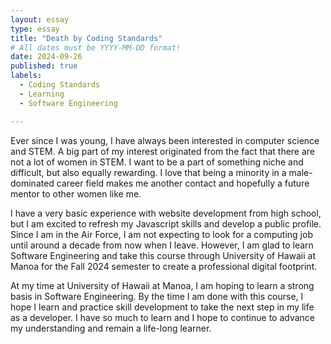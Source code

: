```yaml
---
layout: essay
type: essay
title: "Death by Coding Standards"
# All dates must be YYYY-MM-DD format!
date: 2024-09-26
published: true
labels:
  - Coding Standards
  - Learning
  - Software Engineering

---
```



Ever since I was young, I have always been interested in computer science and STEM. A big part of my interest originated from the fact that there are not a lot of women in STEM. I want to be a part of something niche and difficult, but also equally rewarding. I love that being a minority in a male-dominated career field makes me another contact and hopefully a future mentor to other women like me.

I have a very basic experience with website development from high school, but I am excited to refresh my Javascript skills and develop a public profile. Since I am in the Air Force, I am not expecting to look for a computing job until around a decade from now when I leave. However, I am glad to learn Software Engineering and take this course through University of Hawaii at Manoa for the Fall 2024 semester to create a professional digital footprint.

At my time at University of Hawaii at Manoa, I am hoping to learn a strong basis in Software Engineering. By the time I am done with this course, I hope I learn and practice skill development to take the next step in my life as a developer. I have so much to learn and I hope to continue to advance my understanding and remain a life-long learner.
